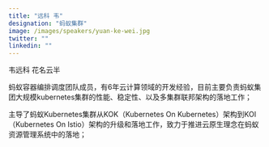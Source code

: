 ```yaml
---
title: "远科 韦"
designation: "蚂蚁集群"
image: /images/speakers/yuan-ke-wei.jpg
twitter: ""
linkedin: ""
---
```


韦远科 花名云半
 
 蚂蚁容器编排调度团队成员，有6年云计算领域的开发经验，目前主要负责蚂蚁集团大规模kubernetes集群的性能、稳定性、以及多集群联邦架构的落地工作；
 
 主导了蚂蚁Kubernetes集群从KOK（Kubernetes On Kubernetes）架构到KOI（Kubernetes On Istio）架构的升级和落地工作，致力于推进云原生理念在蚂蚁资源管理系统中的落地；